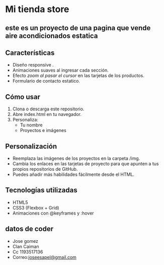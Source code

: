 # Mi tienda store

## este es un proyecto de una pagina que vende aire acondicionados estatica 

##  Características

- Diseño responsive .
- Animaciones suaves al ingresar cada sección.
- Efecto *zoom al pasar el cursor* en las tarjetas de los productos.
- Formulario de contacto estatico.



##  Cómo usar

1. Clona o descarga este repositorio.
2. Abre index.html en tu navegador.
3. Personaliza:
   - Tu nombre
   - Proyectos e imágenes
   


##  Personalización

- Reemplaza las imágenes de los proyectos en la carpeta /img.
- Cambia los enlaces en las tarjetas de proyecto para que apunten a tus propios repositorios de GitHub.
- Puedes añadir más habilidades fácilmente desde el HTML.

## Tecnologías utilizadas

- HTML5
- CSS3 (Flexbox + Grid)
- Animaciones con @keyframes y :hover

## datos  de coder 
- Jose gomez
- Clan Caiman
- Cc 1193517136
- Correo:joseesapel@gmail.com


